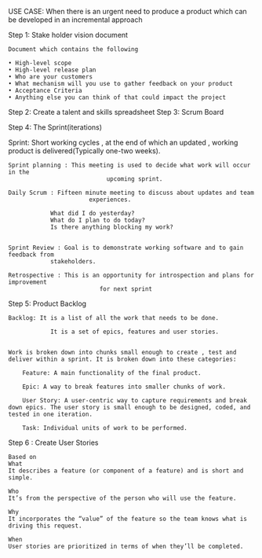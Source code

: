 USE CASE: When there is an urgent need to produce a product which can be developed in an incremental approach



Step 1: Stake holder vision document

	Document which contains the following
	
	• High-level scope
	• High-level release plan
	• Who are your customers
	• What mechanism will you use to gather feedback on your product
	• Acceptance Criteria
	• Anything else you can think of that could impact the project
	
	
	
Step 2:  Create a talent and skills spreadsheet
Step 3:  Scrum Board


Step 4: The Sprint(iterations)

Sprint: Short working cycles , at the end of which an updated , working product is delivered(Typically one-two weeks).
	
	Sprint planning : This meeting is used to decide what work will occur in the               
	                            upcoming sprint.
	
	Daily Scrum : Fifteen minute meeting to discuss about updates and team 
	                       experiences.
	
				What did I do yesterday?
				What do I plan to do today?
				Is there anything blocking my work?
				
				
	Sprint Review : Goal is to demonstrate working software and to gain feedback from 
				stakeholders.
	
	Retrospective : This is an opportunity for introspection and plans for improvement              
	                          for next sprint
	
	
	
Step 5: Product Backlog
	
	Backlog: It is a list of all the work that needs to be done.
	
		        It is a set of epics, features and user stories.
		
		
	Work is broken down into chunks small enough to create , test and deliver within a sprint. It is broken down into these categories:
		
		Feature: A main functionality of the final product.
		
		Epic: A way to break features into smaller chunks of work.
		
		User Story: A user-centric way to capture requirements and break down epics. The user story is small enough to be designed, coded, and tested in one iteration.
		
		Task: Individual units of work to be performed.
		
		
Step 6 : Create User Stories
	
	Based on
	What
	It describes a feature (or component of a feature) and is short and simple.
	
	Who
	It’s from the perspective of the person who will use the feature.
	
	Why
	It incorporates the “value” of the feature so the team knows what is driving this request.
	
	When
	User stories are prioritized in terms of when they’ll be completed.

